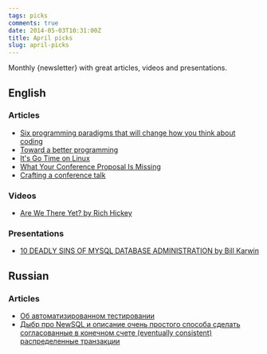 ```yaml
---
tags: picks
comments: true
date: 2014-05-03T10:31:00Z
title: April picks
slug: april-picks
---
```


Monthly {newsletter} with great articles, videos and presentations.

<!--more-->

## English

### Articles

* [Six programming paradigms that will change how you think about coding](http://brikis98.blogspot.ru/2014/04/six-programming-paradigms-that-will.html)
* [Toward a better programming](http://www.chris-granger.com/2014/03/27/toward-a-better-programming/)
* [It's Go Time on Linux](http://blog.cloudflare.com/its-go-time-on-linux)
* [What Your Conference Proposal Is Missing](http://www.sarahmei.com/blog/2014/04/07/what-your-conference-proposal-is-missing/)
* [Crafting a conference talk](http://blog.testdouble.com/posts/2014-04-04-crafting-a-conference-talk.html)

### Videos

* [Are We There Yet? by Rich Hickey](http://www.infoq.com/presentations/Are-We-There-Yet-Rich-Hickey)

### Presentations

* [10 DEADLY SINS OF MYSQL DATABASE ADMINISTRATION by Bill Karwin](https://www.percona.com/live/mysql-conference-2014/sessions/10-deadly-sins-mysql-database-administration)

## Russian

### Articles

* [Об автоматизированном тестировании](http://sergeyteplyakov.blogspot.ru/2014/04/about-development-testing.html)
* [Дыбр про NewSQL и описание очень простого способа сделать согласованные в конечном счете (eventually consistent) распределенные транзакции](http://eax.me/simple-distributed-transactions/)

